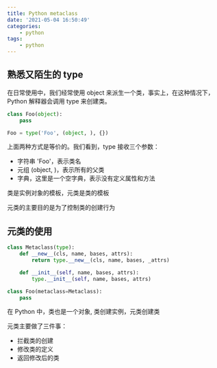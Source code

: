 ```yaml
---
title: Python metaclass
date: '2021-05-04 16:50:49'
categories:
    - python
tags:
    - python
---
```


## 熟悉又陌生的 type

在日常使用中，我们经常使用 object 来派生一个类，事实上，在这种情况下，Python 解释器会调用 type 来创建类。

```python
class Foo(object):
    pass

Foo = type('Foo', (object, ), {})
```

上面两种方式是等价的。我们看到，type 接收三个参数：

- 字符串 'Foo'，表示类名
- 元组 (object, )，表示所有的父类
- 字典，这里是一个空字典，表示没有定义属性和方法

类是实例对象的模板，元类是类的模板

元类的主要目的是为了控制类的创建行为

## 元类的使用

```python
class Metaclass(type):
    def __new__(cls, name, bases, attrs):
        return type.__new__(cls, name, bases, _attrs)

    def __init__(self, name, bases, attrs):
        type.__init__(self, name, bases, attrs)

class Foo(metaclass=Metaclass):
    pass
```

在 Python 中，类也是一个对象, 类创建实例，元类创建类

元类主要做了三件事：

- 拦截类的创建
- 修改类的定义
- 返回修改后的类
